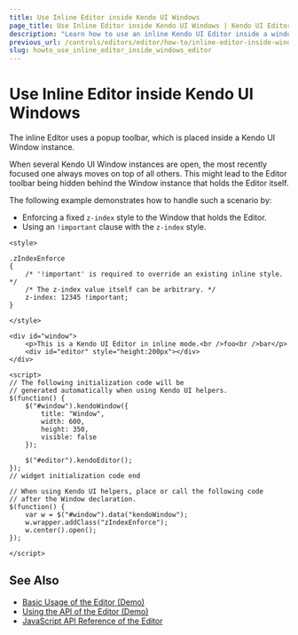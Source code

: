```yaml
---
title: Use Inline Editor inside Kendo UI Windows
page_title: Use Inline Editor inside Kendo UI Windows | Kendo UI Editor
description: "Learn how to use an inline Kendo UI Editor inside a window."
previous_url: /controls/editors/editor/how-to/inline-editor-inside-window
slug: howto_use_inline_editor_inside_windows_editor
---
```


# Use Inline Editor inside Kendo UI Windows

The inline Editor uses a popup toolbar, which is placed inside a Kendo UI Window instance.

When several Kendo UI Window instances are open, the most recently focused one always moves on top of all others. This might lead to the Editor toolbar being hidden behind the Window instance that holds the Editor itself.

The following example demonstrates how to handle such a scenario by:
* Enforcing a fixed `z-index` style to the Window that holds the Editor.
* Using an `!important` clause with the `z-index` style.

```dojo
<style>

.zIndexEnforce
{
    /* '!important' is required to override an existing inline style. */
    /* The z-index value itself can be arbitrary. */
    z-index: 12345 !important;
}

</style>

<div id="window">
    <p>This is a Kendo UI Editor in inline mode.<br />foo<br />bar</p>
    <div id="editor" style="height:200px"></div>
</div>

<script>
// The following initialization code will be
// generated automatically when using Kendo UI helpers.
$(function() {
    $("#window").kendoWindow({
        title: "Window",
        width: 600,
        height: 350,
        visible: false
    });

    $("#editor").kendoEditor();
});
// widget initialization code end

// When using Kendo UI helpers, place or call the following code
// after the Window declaration.
$(function() {
    var w = $("#window").data("kendoWindow");
    w.wrapper.addClass("zIndexEnforce");
    w.center().open();
});

</script>
```

## See Also

* [Basic Usage of the Editor (Demo)](https://demos.telerik.com/kendo-ui/editor/index)
* [Using the API of the Editor (Demo)](https://demos.telerik.com/kendo-ui/editor/api)
* [JavaScript API Reference of the Editor](/api/javascript/ui/editor)
